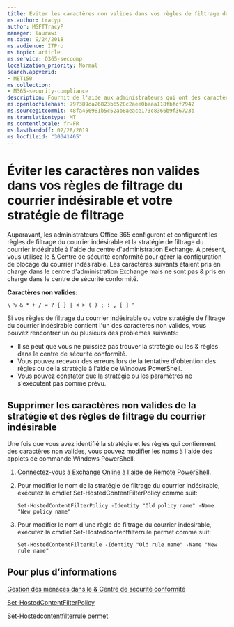 ```yaml
---
title: Éviter les caractères non valides dans vos règles de filtrage du courrier indésirable et la stratégie de filtrage
ms.author: tracyp
author: MSFTTracyP
manager: laurawi
ms.date: 9/24/2018
ms.audience: ITPro
ms.topic: article
ms.service: O365-seccomp
localization_priority: Normal
search.appverid:
- MET150
ms.collection:
- M365-security-compliance
description: Fournit de l'aide aux administrateurs qui ont des caractères non valides dans leur configuration de blocage du courrier indésirable et &amp; génèrent des problèmes lors de la tentative d'utilisation du centre de sécurité conformité.
ms.openlocfilehash: 797389da26823b6528c2aee0baaa118fbfcf7942
ms.sourcegitcommit: 48fa456981b5c52ab8aeace173c8366b9f36723b
ms.translationtype: MT
ms.contentlocale: fr-FR
ms.lasthandoff: 02/28/2019
ms.locfileid: "30341465"
---
```

# <a name="avoid-invalid-characters-in-your-spam-filter-rules-and-spam-filter-policy"></a>Éviter les caractères non valides dans vos règles de filtrage du courrier indésirable et votre stratégie de filtrage 

Auparavant, les administrateurs Office 365 configurent et configurent les règles de filtrage du courrier indésirable et la stratégie de filtrage du courrier indésirable à l'aide du centre d'administration Exchange. À présent, vous utilisez le &amp; Centre de sécurité conformité pour gérer la configuration de blocage du courrier indésirable. Les caractères suivants étaient pris en charge dans le centre d'administration Exchange mais ne sont pas &amp; pris en charge dans le centre de sécurité conformité.  

**Caractères non valides:**
  
```\ % & * + / = ? { } | < > ( ) ; : , [ ] "```

Si vos règles de filtrage du courrier indésirable ou votre stratégie de filtrage du courrier indésirable contient l'un des caractères non valides, vous pouvez rencontrer un ou plusieurs des problèmes suivants:
- Il se peut que vous ne puissiez pas trouver la stratégie ou les &amp; règles dans le centre de sécurité conformité.
- Vous pouvez recevoir des erreurs lors de la tentative d'obtention des règles ou de la stratégie à l'aide de Windows PowerShell.
- Vous pouvez constater que la stratégie ou les paramètres ne s'exécutent pas comme prévu.

## <a name="remove-the-invalid-characters-from-the-spam-filter-policy-and-rules"></a>Supprimer les caractères non valides de la stratégie et des règles de filtrage du courrier indésirable

Une fois que vous avez identifié la stratégie et les règles qui contiennent des caractères non valides, vous pouvez modifier les noms à l'aide des applets de commande Windows PowerShell. 

1. [Connectez-vous à Exchange Online à l'aide de Remote PowerShell](https://docs.microsoft.com/powershell/exchange/exchange-online/connect-to-exchange-online-powershell/connect-to-exchange-online-powershell?view=exchange-ps).
    
2. Pour modifier le nom de la stratégie de filtrage du courrier indésirable, exécutez la cmdlet Set-HostedContentFilterPolicy comme suit:
    
    ```
    Set-HostedContentFilterPolicy -Identity "Old policy name" -Name "New policy name"
    ```  

3. Pour modifier le nom d'une règle de filtrage du courrier indésirable, exécutez la cmdlet Set-Hostedcontentfilterrule permet comme suit:
    
    ```
    Set-HostedContentFilterRule -Identity "Old rule name" -Name "New rule name"
    ```  

  
 ## <a name="for-more-information"></a>Pour plus d’informations

[Gestion des menaces dans le &amp; Centre de sécurité conformité](threat-management.md)
  
[Set-HostedContentFilterPolicy](https://docs.microsoft.com/powershell/module/exchange/antispam-antimalware/set-hostedcontentfilterpolicy?view=exchange-ps)

[Set-Hostedcontentfilterrule permet](https://docs.microsoft.com/powershell/module/exchange/antispam-antimalware/set-hostedcontentfilterrule?view=exchange-ps)
